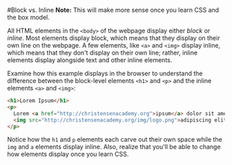 #Block vs. Inline
**Note:** This will make more sense once you learn CSS and the box model.

All HTML elements in the `<body>` of the webpage display either *block* or *inline*. Most elements display block, which means that they display on their own line on the webpage. A few elements, like `<a>` and `<img>` display inline, which means that they don't display on their own line; rather, inline elements display alongside text and other inline elements.

Examine how this example displays in the browser to understand the difference between the block-level elements `<h1>` and `<p>` and the inline elements `<a>` and `<img>`:
```html
<h1>Lorem Ipsum</h1>
<p>
  Lorem <a href="http://christensenacademy.org">ipsum</a> dolor sit amet, consectetur 
  <img src="http://christensenacademy.org/img/logo.png">adipiscing elit.
</p>
```

Notice how the `h1` and `p` elements each carve out their own space while the `img` and `a` elements display inline. Also, realize that you'll be able to change how elements display once you learn CSS.
